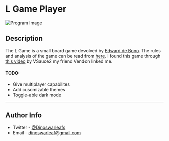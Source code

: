 
# L Game Player

![Program Image](https://i.imgur.com/QtoAgKr.png)

## Description

The L Game is a small board game devolved by [Edward de Bono](https://en.wikipedia.org/wiki/Edward_de_Bono). The rules and analysis of the game can be read from [here](https://en.wikipedia.org/wiki/L_game). I found this game through [this video](https://youtu.be/64pA31_WJa0) by VSauce2 my friend Vendon linked me. 

#### TODO:

- Give multiplayer capabilites
- Add cusomizable themes
- Toggle-able dark mode

---

## Author Info

- Twitter - [@Dinoswarleafs](https://twitter.com/dinoswarleafs?lang=en)
- Email - dinoswarleaf@gmail.com